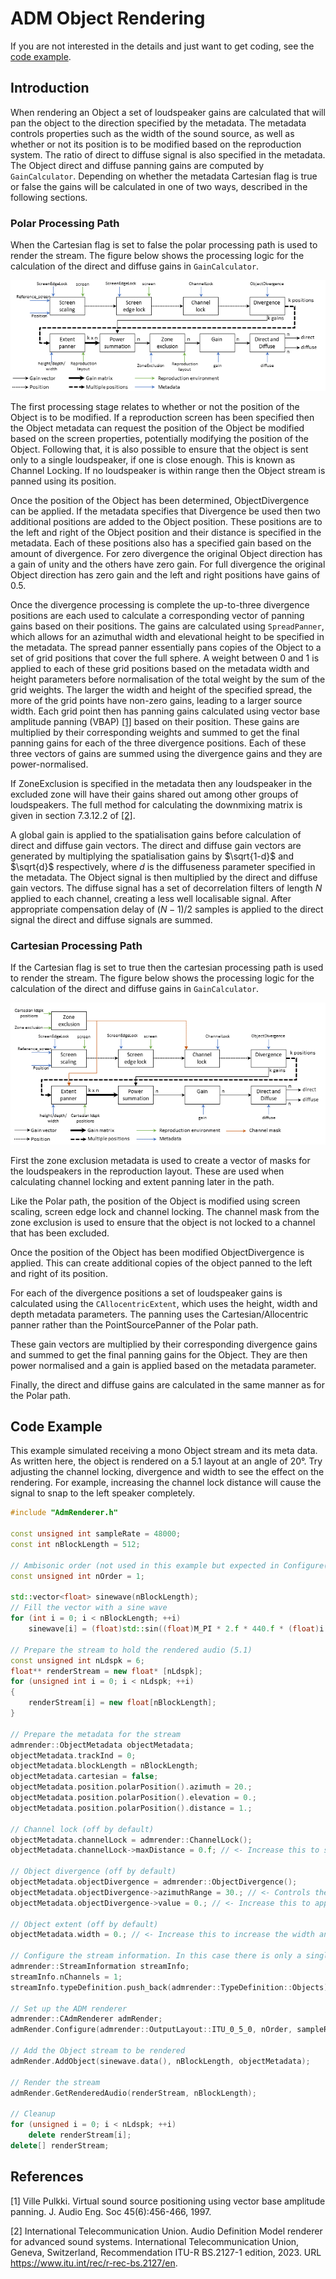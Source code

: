 # ADM Object Rendering

If you are not interested in the details and just want to get coding, see the [code example](#code-example).

## Introduction

When rendering an Object a set of loudspeaker gains are calculated that will pan the object to the direction specified by the metadata.
The metadata controls properties such as the width of the sound source, as well as whether or not its position is to be modified based on the reproduction system.
The ratio of direct to diffuse signal is also specified in the metadata.
The Object direct and diffuse panning gains are computed by `GainCalculator`.
Depending on whether the metadata Cartesian flag is true or false the gains will be calculated in one of two ways, described in the following sections.

### Polar Processing Path

When the Cartesian flag is set to false the polar processing path is used to render the stream.
The figure below shows the processing logic for the calculation of the direct and diffuse gains in `GainCalculator`.

![Figure showing the processing logic for calculating direct and diffuse gains for the Polar path.](images/ObjectPannerSignalFlow.png)

The first processing stage relates to whether or not the position of the Object is to be modified.
If a reproduction screen has been specified then the Object metadata can request the position of the Object be modified based on the screen properties, potentially modifying the position of the Object.
Following that, it is also possible to ensure that the object is sent only to a single loudspeaker, if one is close enough.
This is known as Channel Locking.
If no loudspeaker is within range then the Object stream is panned using its position.

Once the position of the Object has been determined, ObjectDivergence can be applied.
If the metadata specifies that Divergence be used then two additional positions are added to the Object position.
These positions are to the left and right of the Object position and their distance is specified in the metadata.
Each of these positions also has a specified gain based on the amount of divergence.
For zero divergence the original Object direction has a gain of unity and the others have zero gain.
For full divergence the original Object direction has zero gain and the left and right positions have gains of 0.5.

Once the divergence processing is complete the up-to-three divergence positions are each used to calculate a corresponding vector of panning gains based on their positions.
The gains are calculated using `SpreadPanner`, which allows for an azimuthal width and elevational height to be specified in the metadata.
The spread panner essentially pans copies of the Object to a set of grid positions that cover the full sphere.
A weight between 0 and 1 is applied to each of these grid positions based on the metadata width and height parameters before normalisation of the total weight by the sum of the grid weights.
The larger the width and height of the specified spread, the more of the grid points have non-zero gains, leading to a larger source width.
Each grid point then has panning gains calculated using vector base amplitude panning (VBAP) [[1]](#ref1) based on their position.
These gains are multiplied by their corresponding weights and summed to get the final panning gains for each of the three divergence positions.
Each of these three vectors of gains are summed using the divergence gains and they are power-normalised.

If ZoneExclusion is specified in the metadata then any loudspeaker in the excluded zone will have their gains shared out among other groups of loudspeakers.
The full method for calculating the downmixing matrix is given in section 7.3.12.2 of [[2]](#ref2).

A global gain is applied to the spatialisation gains before calculation of direct and diffuse gain vectors.
The direct and diffuse gain vectors are generated by multiplying the spatialisation gains by $`\sqrt{1-d}`$ and $`\sqrt{d}`$ respectively, where $`d`$ is the diffuseness parameter specified in the metadata.
The Object signal is then multiplied by the direct and diffuse gain vectors.
The diffuse signal has a set of decorrelation filters of length $N$ applied to each channel, creating a less well localisable signal.
After appropriate compensation delay of $`(N-1)/2`$ samples is applied to the direct signal the direct and diffuse signals are summed.

### Cartesian Processing Path

If the Cartesian flag is set to true then the cartesian processing path is used to render the stream.
The figure below shows the processing logic for the calculation of the direct and diffuse gains in `GainCalculator`.

![Figure showing the processing logic for calculating direct and diffuse gains for the Cartesian path.](images/ObjectPannerSignalFlowCartesian.png)

First the zone exclusion metadata is used to create a vector of masks for the loudspeakers in the reproduction layout.
These are used when calculating channel locking and extent panning later in the path.

Like the Polar path, the position of the Object is modified using screen scaling, screen edge lock and channel locking.
The channel mask from the zone exclusion is used to ensure that the object is not locked to a channel that has been excluded.

Once the position of the Object has been modified ObjectDivergence is applied.
This can create additional copies of the object panned to the left and right of its position.

For each of the divergence positions a set of loudspeaker gains is calculated using the `CAllocentricExtent`, which uses the height, width and depth metadata parameters.
The panning uses the Cartesian/Allocentric panner rather than the PointSourcePanner of the Polar path.

These gain vectors are multiplied by their corresponding divergence gains and summed to get the final panning gains for the Object.
They are then power normalised and a gain is applied based on the metadata parameter.

Finally, the direct and diffuse gains are calculated in the same manner as for the Polar path.

## Code Example

This example simulated receiving a mono Object stream and its meta data.
As written here, the object is rendered on a 5.1 layout at an angle of 20&deg;. Try adjusting the channel locking, divergence and width to see the effect on the rendering.
For example, increasing the channel lock distance will cause the signal to snap to the left speaker completely.

```c++
#include "AdmRenderer.h"

const unsigned int sampleRate = 48000;
const int nBlockLength = 512;

// Ambisonic order (not used in this example but expected in Configure())
const unsigned int nOrder = 1;

std::vector<float> sinewave(nBlockLength);
// Fill the vector with a sine wave
for (int i = 0; i < nBlockLength; ++i)
    sinewave[i] = (float)std::sin((float)M_PI * 2.f * 440.f * (float)i / (float)sampleRate);

// Prepare the stream to hold the rendered audio (5.1)
const unsigned int nLdspk = 6;
float** renderStream = new float* [nLdspk];
for (unsigned int i = 0; i < nLdspk; ++i)
{
    renderStream[i] = new float[nBlockLength];
}

// Prepare the metadata for the stream
admrender::ObjectMetadata objectMetadata;
objectMetadata.trackInd = 0;
objectMetadata.blockLength = nBlockLength;
objectMetadata.cartesian = false;
objectMetadata.position.polarPosition().azimuth = 20.;
objectMetadata.position.polarPosition().elevation = 0.;
objectMetadata.position.polarPosition().distance = 1.;

// Channel lock (off by default)
objectMetadata.channelLock = admrender::ChannelLock();
objectMetadata.channelLock->maxDistance = 0.f; // <- Increase this to see the signal snap to fully in the left loudspeaker

// Object divergence (off by default)
objectMetadata.objectDivergence = admrender::ObjectDivergence();
objectMetadata.objectDivergence->azimuthRange = 30.; // <- Controls the width of the divergence
objectMetadata.objectDivergence->value = 0.; // <- Increase this to apply object divergence

// Object extent (off by default)
objectMetadata.width = 0.; // <- Increase this to increase the width and spread the Object over more adjacent loudspeakers

// Configure the stream information. In this case there is only a single channel stream
admrender::StreamInformation streamInfo;
streamInfo.nChannels = 1;
streamInfo.typeDefinition.push_back(admrender::TypeDefinition::Objects);

// Set up the ADM renderer
admrender::CAdmRenderer admRender;
admRender.Configure(admrender::OutputLayout::ITU_0_5_0, nOrder, sampleRate, nBlockLength, streamInfo);

// Add the Object stream to be rendered
admRender.AddObject(sinewave.data(), nBlockLength, objectMetadata);

// Render the stream
admRender.GetRenderedAudio(renderStream, nBlockLength);

// Cleanup
for (unsigned i = 0; i < nLdspk; ++i)
    delete renderStream[i];
delete[] renderStream;
```

## References

<a name="ref1">[1]</a> Ville Pulkki. Virtual sound source positioning using vector base amplitude panning. J. Audio Eng. Soc 45(6):456-466, 1997.

<a name="ref2">[2]</a> International Telecommunication Union. Audio Definition Model renderer for advanced sound systems. International Telecommunication Union, Geneva, Switzerland, Recommendation ITU-R BS.2127-1 edition, 2023. URL https://www.itu.int/rec/r-rec-bs.2127/en.
